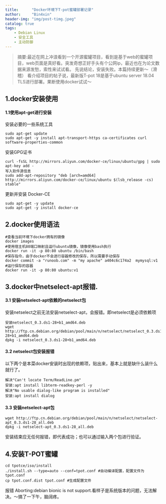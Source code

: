 ```yaml
---
title:      "Docker环境下T-pot蜜罐部署记录"
author:     "Bin4xin"
header-img: "img/post-timg.jpeg"
catalog: true
tags:
    - Debian Linux
    - 安全工具
    - 主动防御
---
```

> 摘要:最近在网上冲浪看到一个开源蜜罐项目，看到是基于web的蜜罐项目，web页面是真好看。突发奇想正好手头有个公网ip，最近也在为论文数据来源发愁，索性来试试看。
先说结论，安装失败。本篇持续更新～（滑稽）
看介绍项目的帖子说，最新版T-pot 18是基于ubuntu server 18.04 TLS进行部署。果断使用docker试试～

## 1.docker安装使用

#### 1.1使用apt-get进行安装

安装必要的一些系统工具
```
sudo apt-get update
sudo apt-get -y install apt-transport-https ca-certificates curl software-properties-common
```
安装GPG证书
```
curl -fsSL http://mirrors.aliyun.com/docker-ce/linux/ubuntu/gpg | sudo apt-key add -
写入软件源信息
sudo add-apt-repository "deb [arch=amd64] http://mirrors.aliyun.com/docker-ce/linux/ubuntu $(lsb_release -cs) stable"
```
更新并安装 Docker-CE
```
sudo apt-get -y update
sudo apt-get -y install docker-ce
```

## 2.docker使用语法
```
#查看当前环境下docker拥有的镜像
docker images 
#使用宿主机80端口映射且运行ubuntu镜像，镜像使用bash执行
docker run -it -p 80:80 ubuntu /bin/bash
#保存指令，由于docker不会进行容器修改的保存，所以需要手动保存
docker commit -a "runoob.com" -m "my apache" a404c6c174a2  mymysql:v1
#运行保存的容器
docker run -it -p 80:80 ubuntu:v1 
```

## 3.docker中netselect-apt报错.

#### 3.1 安装netselect-apt依赖的netselect包

安装netselect之前无法安装netselect-apt，会报错。即netselect是必须依赖项
```
安装netselect_0.3.ds1-28+b1_amd64.deb
wget http://ftp.cn.debian.org/debian/pool/main/n/netselect/netselect_0.3.ds1-28+b1_amd64.deb
dpkg -i netselect_0.3.ds1-28+b1_amd64.deb
```

#### 3.2 netselect包安装报错
以下两个是本菜docker安装时出现的依赖项，贴出来，基本上就是缺什么装什么就行了。
```
解决"Can't locate Term/ReadLine.pm" 
安装:apt install libterm-readkey-perl -y
解决"No usable dialog-like program is installed" 
安装:apt install dialog
```
#### 3.3 安装netselect-apt包

```
wget http://ftp.cn.debian.org/debian/pool/main/n/netselect/netselect-apt_0.3.ds1-28_all.deb
dpkg -i netselect-apt_0.3.ds1-28_all.deb
```
安装结束应无任何报错，即代表成功；也可以通过输入两个包进行验证。

## 4.安装T-POT蜜罐

```
cd tpotce/iso/install
./install.sh --type=auto --conf=tpot.conf #自动编译配置，配置文件为tpot.conf
cp tpot.conf.dist tpot.conf #生成配置文件
```
报错 Aborting:debian bionic is not support.看样子是系统版本的问题，无法解决。～搞了一下午，脑阔疼。
